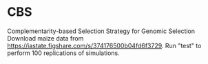 # CBS
Complementarity-based Selection Strategy for Genomic Selection
Download maize data from https://iastate.figshare.com/s/374176500b04fd6f3729.
Run "test" to perform 100 replications of simulations.
